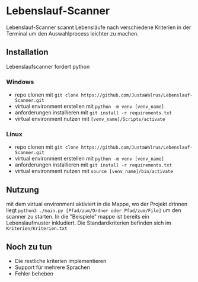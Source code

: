 # Lebenslauf-Scanner
Lebenslauf-Scanner scannt Lebensläufe nach verschiedene Kriterien in der Terminal um den Auswahlprocess leichter zu machen.

## Installation
Lebenslaufscanner fordert python
### Windows
- repo clonen mit
`git clone https://github.com/JustaWalrus/Lebenslauf-Scanner.git`
- virtual environment erstellen mit
`python -m venv [venv_name]`
- anforderungen installieren mit
`git install -r requirements.txt`
- virtual environment nutzen mit `[venv_name]/Scripts/activate`
### Linux
- repo clonen mit
`git clone https://github.com/JustaWalrus/Lebenslauf-Scanner.git`
- virtual environment erstellen mit
`python -m venv [venv_name]`
- anforderungen installieren mit
`git install -r requirements.txt`
- virtual environment nutzen mit `source [venv_name]/bin/activate`

## Nutzung
mit dem virtual environment aktiviert in die Mappe, wo der Projekt drinnen liegt
`python3 ./main.py [Pfad/zum/Ordner oder Pfad/zum/File]`
um den scanner zu starten. In die "Beispiele" mappe ist bereits ein Lebenslaufmuster inkludiert.
Die Standardkriterien befinden sich im `Kriterien/Kriterien.txt` 

## Noch zu tun
- Die restliche kriterien implementieren
- Support für mehrere Sprachen
- Fehler beheben
